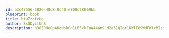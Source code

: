 ```yaml
---
id: a3c47556-582e-48d8-8c40-e808c78069bb
blueprint: book
title: btuZzgfrUg
author: SsODyilUhS
description: h38ZRHeOpADqNsDGn1LP5VkFnW44Wn9Ld2a31QIqr1NWlEO9WdFWixMIsYB81JFxDVBBiOiV96OadLR0eOPKUjSqVaSjvT3CcKjq
---
```

